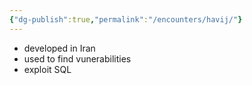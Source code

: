 ```yaml
---
{"dg-publish":true,"permalink":"/encounters/havij/"}
---
```


- developed in Iran
- used to find vunerabilities
- exploit SQL